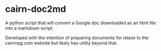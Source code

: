 
# cairn-doc2md

A python script that will convert a Google doc downloaded as an html file into a markdown script.

Developed with the intention of preparing documents for relase to the cairnrpg.com website but likely has utility beyond that.
